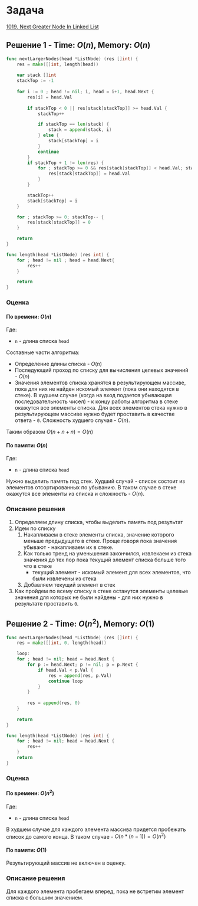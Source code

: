# Задача

[1019. Next Greater Node In Linked List](https://leetcode.com/problems/next-greater-node-in-linked-list/)

## Решение 1 - Time: $O(n)$, Memory: $O(n)$

```go
func nextLargerNodes(head *ListNode) (res []int) {
    res = make([]int, length(head))
    
    var stack []int
    stackTop := -1
    
    for i := 0 ; head != nil; i, head = i+1, head.Next {
        res[i] = head.Val
        
        if stackTop < 0 || res[stack[stackTop]] >= head.Val {
            stackTop++

            if stackTop == len(stack) {
                stack = append(stack, i)
            } else {
                stack[stackTop] = i
            }
            continue
        }
        if stackTop + 1 != len(res) {
            for ; stackTop >= 0 && res[stack[stackTop]] < head.Val; stackTop-- {
                res[stack[stackTop]] = head.Val
            }
        }

        stackTop++
        stack[stackTop] = i
    }

    for ; stackTop >= 0; stackTop-- {
        res[stack[stackTop]] = 0
    }

    return
}

func length(head *ListNode) (res int) {
    for ; head != nil ; head = head.Next{
        res++
    }

    return 
}
```

### Оценка 

#### По времени: $O(n)$
Где:
* `n` - длина списка `head`

Составные части алгоритма:
* Определение длины списка - $O(n)$
* Последующий проход по списку для вычисления целевых значений - $O(n)$
* Значения элементов списка хранятся в результирующем массиве, пока для них не найден искомый элемент (пока они находятся в стеке). В худшем случае (когда на вход подается убывающая последовательность чисел) - к концу работы алгоритма в стеке окажутся все элементы списка. Для всех элементов стека нужно в результирующем массиве нужно будет проставить в качестве ответа - `0`. Сложность худшего случая - $O(n)$.

Таким образом $O(n + n + n) = O(n)$

#### По памяти: $O(n)$
Где:
* `n` - длина списка `head`

Нужно выделить память под стек. Худший случай - список состоит из элементов отсортированных по убыванию. В таком случае в стеке окажутся все элементы из списка и сложность - $O(n)$.

### Описание решения

1. Определяем длину списка, чтобы выделить память под результат
1. Идем по списку
	1. Накапливаем в стеке элементы списка, значение которого меньше предыдущего в стеке. Проще говоря пока значения убывают - накапливаем их в стеке.
	1. Как только тренд на уменьшения закончился, извлекаем из стека значения до тех пор пока текущий элемент списка больше того что в стеке
		* текущий элемент - искомый элемент для всех элементов, что были извлечены из стека
	1. Добавляем текущий элемент в стек
1. Как пройдем по всему списку в стеке останутся элементы целевые значения для которых не были найдены - для них нужно в результате проставить `0`.

## Решение 2 - Time: $O(n^2)$, Memory: $O(1)$

```go
func nextLargerNodes(head *ListNode) (res []int) {
    res = make([]int, 0, length(head))

    loop:
    for ; head != nil; head = head.Next {
        for p := head.Next; p != nil; p = p.Next {
            if head.Val < p.Val {
                res = append(res, p.Val)
                continue loop
            }
        }
        
        res = append(res, 0)
    }
    
    return 
}

func length(head *ListNode) (res int) {
    for ; head != nil; head = head.Next {
        res++
    }
    return
}
```

### Оценка 

#### По времени: $O(n^2)$
Где:
* `n` - длина списка `head`

В худшем случае для каждого элемента массива придется пробежать список до самого конца. В таком случае - $O(n * (n - 1)) = O(n^2)$

#### По памяти: $O(1)$

Результирующий массив не включен в оценку.

### Описание решения

Для каждого элемента пробегаем вперед, пока не встретим элемент списка с большим значением.